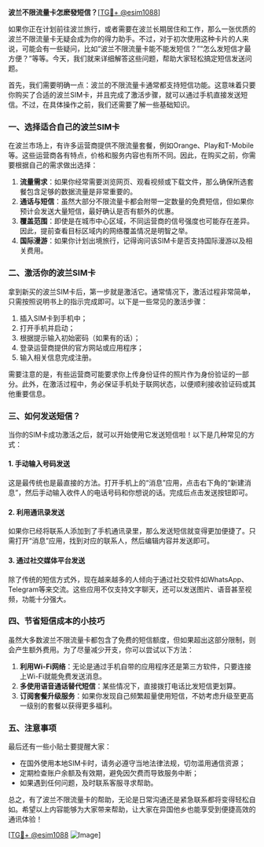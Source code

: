 **波兰不限流量卡怎麽發短信？**[[TG💪+ @esim1088](https://t.me/s/esim1088)]

如果你正在计划前往波兰旅行，或者需要在波兰长期居住和工作，那么一张优质的波兰不限流量卡无疑会成为你的得力助手。不过，对于初次使用这种卡片的人来说，可能会有一些疑问，比如“波兰不限流量卡能不能发短信？”“怎么发短信才最方便？”等等。今天，我们就来详细解答这些问题，帮助大家轻松搞定短信发送问题。

首先，我们需要明确一点：波兰的不限流量卡通常都支持短信功能。这意味着只要你购买了合适的波兰SIM卡，并且完成了激活步骤，就可以通过手机直接发送短信。不过，在具体操作之前，我们还需要了解一些基础知识。

### 一、选择适合自己的波兰SIM卡

在波兰市场上，有许多运营商提供不限流量套餐，例如Orange、Play和T-Mobile等。这些运营商各有特点，价格和服务内容也有所不同。因此，在购买之前，你需要根据自己的需求做出选择：

1. **流量需求**：如果你经常需要浏览网页、观看视频或下载文件，那么确保所选套餐包含足够的数据流量是非常重要的。
2. **通话与短信**：虽然大部分不限流量卡都会附带一定数量的免费短信，但如果你预计会发送大量短信，最好确认是否有额外的优惠。
3. **覆盖范围**：即使是在城市中心区域，不同运营商的信号强度也可能存在差异。因此，提前查看目标区域内的网络覆盖情况是明智之举。
4. **国际漫游**：如果你计划出境旅行，记得询问该SIM卡是否支持国际漫游以及相关费用。

### 二、激活你的波兰SIM卡

拿到新买的波兰SIM卡后，第一步就是激活它。通常情况下，激活过程非常简单，只需按照说明书上的指示完成即可。以下是一些常见的激活步骤：

1. 插入SIM卡到手机中；
2. 打开手机并启动；
3. 根据提示输入初始密码（如果有的话）；
4. 登录运营商提供的官方网站或应用程序；
5. 输入相关信息完成注册。

需要注意的是，有些运营商可能要求你上传身份证件的照片作为身份验证的一部分。此外，在激活过程中，务必保证手机处于联网状态，以便顺利接收验证码或其他重要信息。

### 三、如何发送短信？

当你的SIM卡成功激活之后，就可以开始使用它发送短信啦！以下是几种常见的方式：

#### 1. 手动输入号码发送
这是最传统也是最直接的方法。打开手机上的“消息”应用，点击右下角的“新建消息”，然后手动输入收件人的电话号码和你想说的话。完成后点击发送按钮即可。

#### 2. 利用通讯录发送
如果你已经将联系人添加到了手机通讯录里，那么发送短信就变得更加便捷了。只需打开“消息”应用，找到对应的联系人，然后编辑内容并发送即可。

#### 3. 通过社交媒体平台发送
除了传统的短信方式外，现在越来越多的人倾向于通过社交软件如WhatsApp、Telegram等来交流。这些应用不仅支持文字聊天，还可以发送图片、语音甚至视频，功能十分强大。

### 四、节省短信成本的小技巧

虽然大多数波兰不限流量卡都包含了免费的短信额度，但如果超出这部分限制，则会产生额外费用。为了尽量减少开支，你可以尝试以下方法：

1. **利用Wi-Fi网络**：无论是通过手机自带的应用程序还是第三方软件，只要连接上Wi-Fi就能免费发送消息。
2. **多使用语音通话替代短信**：某些情况下，直接拨打电话比发短信更划算。
3. **订阅套餐升级服务**：如果你发现自己频繁超量使用短信，不妨考虑升级至更高一级别的套餐以获得更多福利。

### 五、注意事项

最后还有一些小贴士要提醒大家：

- 在国外使用本地SIM卡时，请务必遵守当地法律法规，切勿滥用通信资源；
- 定期检查账户余额及有效期，避免因欠费而导致服务中断；
- 如果遇到任何问题，及时联系客服寻求帮助。

总之，有了波兰不限流量卡的帮助，无论是日常沟通还是紧急联系都将变得轻松自如。希望以上内容能够为大家带来帮助，让大家在异国他乡也能享受到便捷高效的通讯体验！

[[TG💪+ @esim1088](https://t.me/s/esim1088) ![Image](https://i.postimg.cc/4NQfJmqS/Snipaste-2025-05-13-00-14-12.png)]